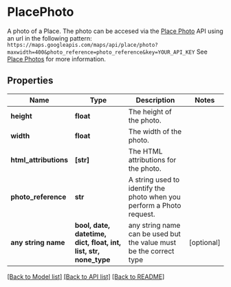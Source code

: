 # PlacePhoto

A photo of a Place. The photo can be accesed via the [Place Photo](https://developers.google.com/places/web-service/photos) API using an url in the following pattern:  ``` https://maps.googleapis.com/maps/api/place/photo?maxwidth=400&photo_reference=photo_reference&key=YOUR_API_KEY ```  See [Place Photos](https://developers.google.com/places/web-service/photos) for more information. 

## Properties
Name | Type | Description | Notes
------------ | ------------- | ------------- | -------------
**height** | **float** | The height of the photo. | 
**width** | **float** | The width of the photo. | 
**html_attributions** | **[str]** | The HTML attributions for the photo. | 
**photo_reference** | **str** | A string used to identify the photo when you perform a Photo request. | 
**any string name** | **bool, date, datetime, dict, float, int, list, str, none_type** | any string name can be used but the value must be the correct type | [optional]

[[Back to Model list]](../README.md#documentation-for-models) [[Back to API list]](../README.md#documentation-for-api-endpoints) [[Back to README]](../README.md)


